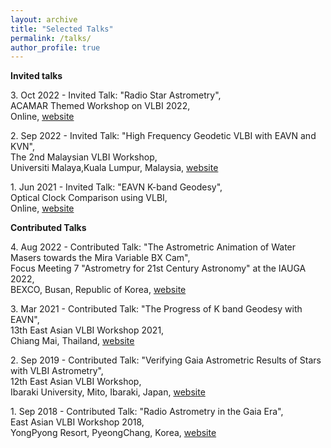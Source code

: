 ```yaml
---
layout: archive
title: "Selected Talks"
permalink: /talks/
author_profile: true
---
```


**Invited talks**

3\. Oct 2022 - Invited Talk: "Radio Star Astrometry", <br />
ACAMAR Themed Workshop on VLBI 2022, <br />
Online, [website](https://acamar-vlbi-2022.casconf.cn)

2\. Sep 2022 - Invited Talk: "High Frequency Geodetic VLBI with EAVN and KVN", <br />
The 2nd Malaysian VLBI Workshop, <br />
Universiti Malaya,Kuala Lumpur, Malaysia, [website](https://sites.google.com/view/2myvlbiworkshop/program)

1\. Jun 2021 - Invited Talk: "EAVN K-band Geodesy", <br />
Optical Clock Comparison using VLBI, <br />
Online, [website](https://sites.google.com/view/occ-vlbi)

**Contributed Talks**

4\. Aug 2022 - Contributed Talk: "The Astrometric Animation of Water Masers towards the Mira Variable BX Cam", <br />
Focus Meeting 7 "Astrometry for 21st Century Astronomy" at the IAUGA 2022, <br />
BEXCO, Busan, Republic of Korea, [website](https://www.busan2021fm7.org/programme/)

3\. Mar 2021 - Contributed Talk: "The Progress of K band Geodesy with EAVN", <br />
13th East Asian VLBI Workshop 2021, <br />
Chiang Mai, Thailand, [website](https://indico.narit.or.th/event/152/page/267-program)

2\. Sep 2019 - Contributed Talk: "Verifying Gaia Astrometric Results of Stars with VLBI Astrometry", <br />
12th East Asian VLBI Workshop, <br />
Ibaraki University, Mito, Ibaraki, Japan, [website](http://vlbi.sci.ibaraki.ac.jp/eavw19/program.html)

1\. Sep 2018 - Contributed Talk: "Radio Astrometry in the Gaia Era", <br />
East Asian VLBI Workshop 2018, <br />
YongPyong Resort, PyeongChang, Korea, [website](https://radio.kasi.re.kr/event/event_eavn.php?d=eavn2018&m=menu&p=program)

